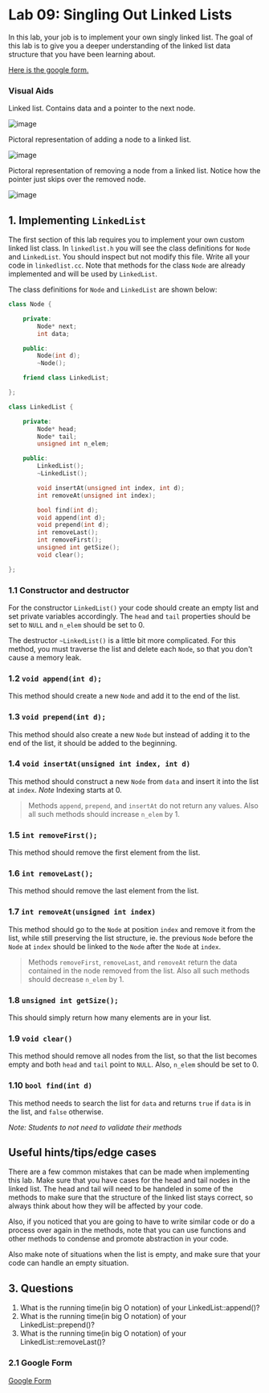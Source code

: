 # Lab 09: Singling Out Linked Lists

In this lab, your job is to implement your own singly linked list.  The goal of this lab is to give you a deeper understanding of the linked list data structure that you have been learning about.

[Here is the google form.](https://goo.gl/forms/LWGwepMPYCwimVOw1)

### Visual Aids

Linked list. Contains data and a pointer to the next node.

![image](http://www.java2novice.com/images/linked_list.png)

Pictoral representation of adding a node to a linked list.

![image](http://www.java2novice.com/images/sll_insert_after.png)

Pictoral representation of removing a node from a linked list. Notice how the pointer just skips over the removed node.

![image](http://www.java2novice.com/images/sll_delete_after.png)


## 1. Implementing `LinkedList`

The first section of this lab requires you to implement your own custom linked list class.  In `linkedlist.h` you will see the class definitions for `Node` and `LinkedList`.  You should inspect but not modify this file.  Write all your code in `linkedlist.cc`.  Note that methods for the class `Node` are already implemented and will be used by `LinkedList`.

The class definitions for `Node` and `LinkedList` are shown below:

```C++
class Node {

	private:
		Node* next;
		int data;

	public:
		Node(int d);
		~Node();

	friend class LinkedList;

};

class LinkedList {

	private:
		Node* head;
		Node* tail;
		unsigned int n_elem;

	public:
		LinkedList();
		~LinkedList();

		void insertAt(unsigned int index, int d);
		int removeAt(unsigned int index);

		bool find(int d);
		void append(int d);
		void prepend(int d);
		int removeLast();
		int removeFirst();
		unsigned int getSize();
		void clear();

};
```

### 1.1 Constructor and destructor
For the constructor `LinkedList()` your code should create an empty list and set private variables accordingly.  The `head` and `tail` properties should be set to `NULL` and `n_elem` should be set to 0.

The destructor `~LinkedList()` is a little bit more complicated.  For this method, you must traverse the list and delete each `Node`, so that you don't cause a memory leak.

### 1.2 `void append(int d);`

This method should create a new `Node` and add it to the end of the list.

### 1.3 `void prepend(int d);`

This method should also create a new `Node` but instead of adding it to the end of the list, it should be added to the beginning.

### 1.4 `void insertAt(unsigned int index, int d)`

This method should construct a new `Node` from `data` and insert it into the list at `index`.  _Note_ Indexing starts at 0.

> Methods `append`, `prepend`, and `insertAt` do not return any values.  Also all such methods should increase `n_elem` by 1.

### 1.5 `int removeFirst();`

This method should remove the first element from the list.

### 1.6 `int removeLast();`

This method should remove the last element from the list.

### 1.7 `int removeAt(unsigned int index)`

This method should go to the `Node` at position `index` and remove it from the list, while still preserving the list structure, ie. the previous `Node` before the `Node` at `index` should be linked to the `Node` after the `Node` at `index`.  

> Methods `removeFirst`, `removeLast`, and `removeAt` return the data contained in the node removed from the list.  Also all such methods should decrease `n_elem` by 1.

### 1.8 `unsigned int getSize();`

This should simply return how many elements are in your list.

### 1.9 `void clear()`

This method should remove all nodes from the list, so that the list becomes empty and both `head` and `tail` point to `NULL`.  Also, `n_elem` should be set to 0.

### 1.10 `bool find(int d)`

This method needs to search the list for `data` and returns `true` if `data` is in the list, and `false` otherwise.

*Note: Students to not need to validate their methods*

## Useful hints/tips/edge cases

There are a few common mistakes that can be made when implementing this lab. Make sure that you have cases for the head and tail nodes in the linked list. The head and tail will need to be handeled in some of the methods to make sure that the structure of the linked list stays correct, so always think about how they will be affected by your code.

Also, if you noticed that you are going to have to write similar code or do a process over again in the methods, note that you can use functions and other methods to condense and promote abstraction in your code.

Also make note of situations when the list is empty, and make sure that your code can handle an empty situation.

## 3. Questions

1.  What is the running time(in big O notation) of your LinkedList::append()?
2.  What is the running time(in big O notation) of your LinkedList::prepend()?
3.  What is the running time(in big O notation) of your LinkedList::removeLast()?

### 2.1 Google Form

[Google Form](https://docs.google.com/forms/d/1ZjCythG0R3Ytb4dhpSS2ZlgLMO5gkMZv8B9ZfBorIaY/edit)
